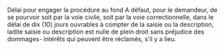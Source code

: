 Délai pour engager la procédure au fond
A défaut, pour le demandeur, de se pourvoir soit par la voie civile, soit par la voie
correctionnelle, dans le délai de dix (10) jours ouvrables à compter de la saisie ou la
description, ladite saisie ou description est nulle de plein droit sans préjudice des dommages-
intérêts qui peuvent être réclamés, s’il y a lieu.